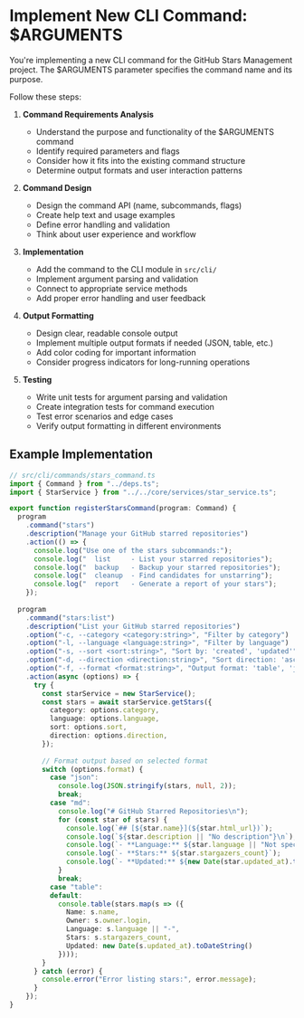 # Implement New CLI Command: $ARGUMENTS

You're implementing a new CLI command for the GitHub Stars Management project. The $ARGUMENTS parameter specifies the command name and its purpose.

Follow these steps:

1. **Command Requirements Analysis**
   - Understand the purpose and functionality of the $ARGUMENTS command
   - Identify required parameters and flags
   - Consider how it fits into the existing command structure
   - Determine output formats and user interaction patterns

2. **Command Design**
   - Design the command API (name, subcommands, flags)
   - Create help text and usage examples
   - Define error handling and validation
   - Think about user experience and workflow

3. **Implementation**
   - Add the command to the CLI module in `src/cli/`
   - Implement argument parsing and validation
   - Connect to appropriate service methods
   - Add proper error handling and user feedback

4. **Output Formatting**
   - Design clear, readable console output
   - Implement multiple output formats if needed (JSON, table, etc.)
   - Add color coding for important information
   - Consider progress indicators for long-running operations

5. **Testing**
   - Write unit tests for argument parsing and validation
   - Create integration tests for command execution
   - Test error scenarios and edge cases
   - Verify output formatting in different environments

## Example Implementation

```typescript
// src/cli/commands/stars_command.ts
import { Command } from "../deps.ts";
import { StarService } from "../../core/services/star_service.ts";

export function registerStarsCommand(program: Command) {
  program
    .command("stars")
    .description("Manage your GitHub starred repositories")
    .action(() => {
      console.log("Use one of the stars subcommands:");
      console.log("  list     - List your starred repositories");
      console.log("  backup   - Backup your starred repositories");
      console.log("  cleanup  - Find candidates for unstarring");
      console.log("  report   - Generate a report of your stars");
    });
  
  program
    .command("stars:list")
    .description("List your GitHub starred repositories")
    .option("-c, --category <category:string>", "Filter by category")
    .option("-l, --language <language:string>", "Filter by language")
    .option("-s, --sort <sort:string>", "Sort by: 'created', 'updated'", "created")
    .option("-d, --direction <direction:string>", "Sort direction: 'asc', 'desc'", "desc")
    .option("-f, --format <format:string>", "Output format: 'table', 'json', 'md'", "table")
    .action(async (options) => {
      try {
        const starService = new StarService();
        const stars = await starService.getStars({
          category: options.category,
          language: options.language,
          sort: options.sort,
          direction: options.direction,
        });
        
        // Format output based on selected format
        switch (options.format) {
          case "json":
            console.log(JSON.stringify(stars, null, 2));
            break;
          case "md":
            console.log("# GitHub Starred Repositories\n");
            for (const star of stars) {
              console.log(`## [${star.name}](${star.html_url})`);
              console.log(`${star.description || "No description"}\n`);
              console.log(`- **Language:** ${star.language || "Not specified"}`);
              console.log(`- **Stars:** ${star.stargazers_count}`);
              console.log(`- **Updated:** ${new Date(star.updated_at).toDateString()}\n`);
            }
            break;
          case "table":
          default:
            console.table(stars.map(s => ({
              Name: s.name,
              Owner: s.owner.login,
              Language: s.language || "-",
              Stars: s.stargazers_count,
              Updated: new Date(s.updated_at).toDateString()
            })));
        }
      } catch (error) {
        console.error("Error listing stars:", error.message);
      }
    });
}
```